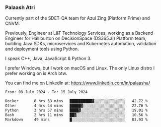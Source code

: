 ### Palaash Atri

Currently part of the SDET-QA team for Azul Zing (Platform Prime) and CNVM. 

Previously, Engineer at L&T Technology Services, working as a Backend Engineer for Halliburton on DecisionSpace (DS365.ai) Platform team, building Java SDKs, microservices and Kubernetes automation, validation and deployment tools using Python.

I speak C++, Java, JavaScript & Python 3.

I prefer Windows, but I work on macOS and Linux. The only Linux distro I prefer working on is Arch btw.

You can find me on LinkedIn at: https://www.linkedin.com/in/palaasha/

<!--START_SECTION:waka-->

```txt
From: 08 July 2024 - To: 15 July 2024

Docker       8 hrs 53 mins   ██████████▓░░░░░░░░░░░░░░   42.72 %
Other        4 hrs 44 mins   █████▓░░░░░░░░░░░░░░░░░░░   22.76 %
Python       3 hrs 57 mins   ████▓░░░░░░░░░░░░░░░░░░░░   19.01 %
Bash         2 hrs 11 mins   ██▓░░░░░░░░░░░░░░░░░░░░░░   10.56 %
Markdown     49 mins         █░░░░░░░░░░░░░░░░░░░░░░░░   03.93 %
```

<!--END_SECTION:waka-->
